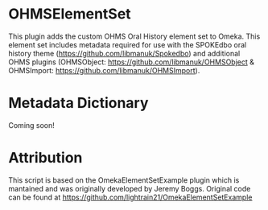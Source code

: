 # OHMSElementSet
This plugin adds the custom OHMS Oral History element set to Omeka.  This element set includes metadata required for use with the SPOKEdbo oral history theme (https://github.com/libmanuk/Spokedbo) and additional OHMS plugins (OHMSObject: https://github.com/libmanuk/OHMSObject & OHMSImport: https://github.com/libmanuk/OHMSImport). 

# Metadata Dictionary
Coming soon!

# Attribution

This script is based on the OmekaElementSetExample plugin which is mantained and was originally developed by Jeremy Boggs. Original code can be found at https://github.com/lightrain21/OmekaElementSetExample
